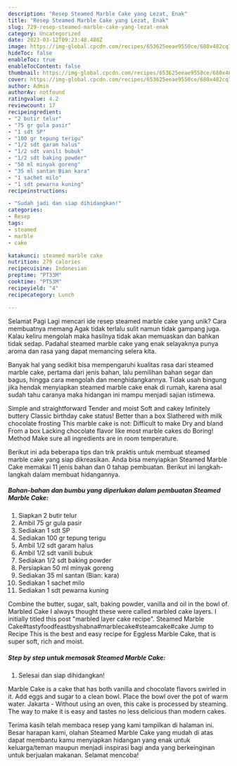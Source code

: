 ```yaml
---
description: "Resep Steamed Marble Cake yang Lezat, Enak"
title: "Resep Steamed Marble Cake yang Lezat, Enak"
slug: 729-resep-steamed-marble-cake-yang-lezat-enak
category: Uncategorized
date: 2023-03-12T09:23:48.480Z
image: https://img-global.cpcdn.com/recipes/653625eeae9550ce/680x482cq70/steamed-marble-cake-foto-resep-utama.jpg
hideToc: false
enableToc: true
enableTocContent: false
thumbnail: https://img-global.cpcdn.com/recipes/653625eeae9550ce/680x482cq70/steamed-marble-cake-foto-resep-utama.jpg
cover: https://img-global.cpcdn.com/recipes/653625eeae9550ce/680x482cq70/steamed-marble-cake-foto-resep-utama.jpg
author: Admin
authorAv: notfound
ratingvalue: 4.2
reviewcount: 17
recipeingredient:
- "2 butir telur"
- "75 gr gula pasir"
- "1 sdt SP"
- "100 gr tepung terigu"
- "1/2 sdt garam halus"
- "1/2 sdt vanili bubuk"
- "1/2 sdt baking powder"
- "50 ml minyak goreng"
- "35 ml santan Bian kara"
- "1 sachet milo"
- "1 sdt pewarna kuning"
recipeinstructions:

- "Sudah jadi dan siap dihidangkan!"
categories:
- Resep
tags:
- steamed
- marble
- cake

katakunci: steamed marble cake 
nutrition: 279 calories
recipecuisine: Indonesian
preptime: "PT33M"
cooktime: "PT53M"
recipeyield: "4"
recipecategory: Lunch

---
```



Selamat Pagi Lagi mencari ide resep steamed marble cake yang unik? Cara membuatnya memang Agak tidak terlalu sulit namun tidak gampang juga. Kalau keliru mengolah maka hasilnya tidak akan memuaskan dan bahkan tidak sedap. Padahal steamed marble cake yang enak selayaknya punya aroma dan rasa yang dapat memancing selera kita.


Banyak hal yang sedikit bisa mempengaruhi kualitas rasa dari steamed marble cake, pertama dari jenis bahan, lalu pemilihan bahan segar dan bagus, hingga cara mengolah dan menghidangkannya. Tidak usah bingung jika hendak menyiapkan steamed marble cake enak di rumah, karena asal sudah tahu caranya maka hidangan ini mampu menjadi sajian istimewa.

Simple and straightforward Tender and moist Soft and cakey Infinitely buttery Classic birthday cake status! Better than a box Slathered with milk chocolate frosting This marble cake is not: Difficult to make Dry and bland From a box Lacking chocolate flavor like most marble cakes do Boring! Method Make sure all ingredients are in room temperature.


Berikut ini ada beberapa tips dan trik praktis untuk membuat steamed marble cake yang siap dikreasikan. Anda bisa menyiapkan Steamed Marble Cake memakai 11 jenis bahan dan 0 tahap pembuatan. Berikut ini langkah-langkah dalam membuat hidangannya.

<!--inarticleads1-->

##### Bahan-bahan dan bumbu yang diperlukan dalam pembuatan Steamed Marble Cake:

1. Siapkan 2 butir telur
1. Ambil 75 gr gula pasir
1. Sediakan 1 sdt SP
1. Sediakan 100 gr tepung terigu
1. Ambil 1/2 sdt garam halus
1. Ambil 1/2 sdt vanili bubuk
1. Sediakan 1/2 sdt baking powder
1. Persiapkan 50 ml minyak goreng
1. Sediakan 35 ml santan (Bian: kara)
1. Sediakan 1 sachet milo
1. Sediakan 1 sdt pewarna kuning


Combine the butter, sugar, salt, baking powder, vanilla and oil in the bowl of. Marbled Cake I always thought these were called marbled cake layers. I initially titled this post &#34;marbled layer cake recipe&#34;. Steamed Marble Cake#tastyfoodfeastbyshabna#marblecake#steamcake#cake Jump to Recipe This is the best and easy recipe for Eggless Marble Cake, that is super soft, rich and moist. 

<!--inarticleads2-->

##### Step by step untuk memasak Steamed Marble Cake:


1. Selesai dan siap dihidangkan!

Marble Cake is a cake that has both vanilla and chocolate flavors swirled in it. Add eggs and sugar to a clean bowl. Place the bowl over the pot of warm water. Jakarta - Without using an oven, this cake is processed by steaming. The way to make it is easy and tastes no less delicious than modern cakes. 

Terima kasih telah membaca resep yang kami tampilkan di halaman ini. Besar harapan kami, olahan Steamed Marble Cake yang mudah di atas dapat membantu kamu menyiapkan hidangan yang enak untuk keluarga/teman maupun menjadi inspirasi bagi anda yang berkeinginan untuk berjualan makanan. Selamat mencoba!
